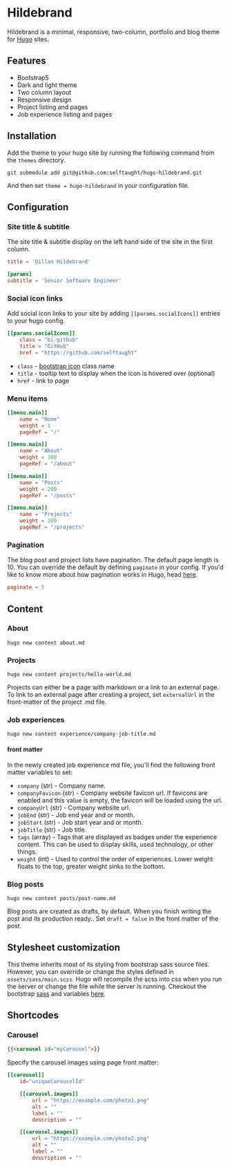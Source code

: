 # Hildebrand

Hildebrand is a minimal, responsive, two-column, portfolio and blog theme for [Hugo](https://gohugo.io/) sites.

## Features

- Bootstrap5
- Dark and light theme
- Two column layout
- Responsive design
- Project listing and pages
- Job experience listing and pages

## Installation

Add the theme to your hugo site by running the following command from the `themes` directory.

`git submodule add git@github.com:selftaught/hugo-hildebrand.git`

And then set `theme = hugo-hildebrand` in your configuration file.

## Configuration

### Site title & subtitle

The site title & subtitle display on the left hand side of the site in the first column.

```toml
title = 'Dillan Hildebrand'

[params]
subtitle = 'Senior Software Engineer'
```

### Social icon links

Add social icon links to your site by adding `[[params.socialIcons]]` entries to your hugo config.

```toml
[[params.socialIcons]]
    class = "bi-github"
    title = "GitHub"
    href = "https://github.com/selftaught"
```

- `class` - [bootstrap icon](https://icons.getbootstrap.com/) class name
- `title` - tooltip text to display when the icon is hovered over (optional)
- `href` - link to page

### Menu items

```toml
[[menu.main]]
    name = "Home"
    weight = 1
    pageRef = "/"

[[menu.main]]
    name = "About"
    weight = 100
    pageRef = "/about"

[[menu.main]]
    name = "Posts"
    weight = 200
    pageRef = "/posts"

[[menu.main]]
    name = "Projects"
    weight = 300
    pageRef = "/projects"
```

### Pagination

The blog post and project lists have pagination. The default page length is 10. You can override the default by defining `paginate` in your config. If you'd like to know more about how pagination works in Hugo, head [here](https://gohugo.io/templates/pagination/).

```toml
paginate = 5
```

## Content

### About

`hugo new content about.md`

### Projects

`hugo new content projects/hello-world.md`

Projects can either be a page with markdown or a link to an external page. To link to an external page after creating a project, set `externalUrl` in the front-matter of the project .md file.

### Job experiences

`hugo new content experience/company-job-title.md`

#### front matter

In the newly created job experience md file, you'll find the following front matter variables to set:

- `company` (str) - Company name.
- `companyFavicon` (str) - Company website favicon url. If favicons are enabled and this value is empty, the favicon will be loaded using the url.
- `companyUrl` (str) - Company website url.
- `jobEnd` (str) - Job end year and or month.
- `jobStart` (str) - Job start year and or month.
- `jobTitle` (str) - Job title.
- `tags` (array) - Tags that are displayed as badges under the experience content. This can be used to display skills, used technology, or other things.
- `weight` (int) - Used to control the order of experiences. Lower weight floats to the top, greater weight sinks to the bottom.

### Blog posts

`hugo new content posts/post-name.md`

Blog posts are created as drafts, by default. When you finish writing the post and its production ready.. Set `draft = false` in the front matter of the post.

## Stylesheet customization

This theme inherits most of its styling from bootstrap sass source files. However, you can override or change the styles defined in `assets/sass/main.scss`. Hugo will recompile the scss into css when you run the server or change the file while the server is running. Checkout the bootstrap [sass](https://getbootstrap.com/docs/5.3/customize/sass/) and variables [here](https://getbootstrap.com/docs/5.3/utilities/colors/).

## Shortcodes

### Carousel

```html
{{<carousel id="myCarousel">}}
```

Specify the carousel images using page front matter:

```toml
[[carousel]]
    id="uniqueCarouselId"

    [[carousel.images]]
        url = "https://example.com/photo1.png"
        alt = ""
        label = ""
        description = ""

    [[carousel.images]]
        url = "https://example.com/photo2.png"
        alt = ""
        label = ""
        description = ""
```
